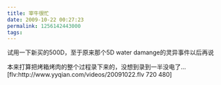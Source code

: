 ```yaml
---
title: 宰牛很忙
date: 2009-10-22 00:27:23
permalink: 1256142443000
tags: 
---
```


<p>试用一下新买的500D，至于原来那个5D water damange的灵异事件以后再说</p>  <p>本来打算把烤箱烤肉的整个过程录下来的，没想到录到一半没电了... [flv:http://www.yyqian.com/videos/20091022.flv 720 480]</p>